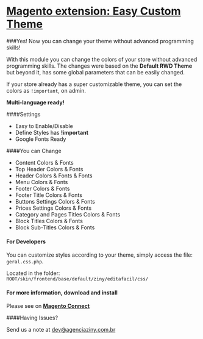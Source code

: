 # [Magento extension: Easy Custom Theme](http://www.magentocommerce.com/magento-connect/easy-color-theme.html)
###Yes! Now you can change your theme without advanced programming skills!

With this module you can change the colors of your store without advanced programming skills. The changes were based on the **Default RWD Theme** but beyond it, has some global parameters that can be easily changed.

If your store already has a super customizable theme, you can set the colors as `!important`, on admin.

**Multi-language ready!**

####Settings

* Easy to Enable/Disable
* Define Styles has **!important**
* Google Fonts Ready

####You can Change

* Content Colors & Fonts
* Top Header Colors & Fonts
* Header Colors & Fonts & Fonts
* Menu Colors & Fonts
* Footer Colors & Fonts
* Footer Title Colors & Fonts
* Buttons Settings Colors & Fonts
* Prices Settings Colors & Fonts
* Category and Pages Titles Colors & Fonts
* Block Titles Colors & Fonts
* Block Sub-Titles Colors & Fonts

#### For Developers
You can customize styles according to your theme, simply access the file:
`geral.css.php`.

Located in the folder:
`ROOT/skin/frontend/base/default/ziny/editafacil/css/`


#### For more information, download and install
Please see on [**Magento Connect**](http://www.magentocommerce.com/magento-connect/easy-color-theme.html)

####Having Issues?

Send us a note at dev@agenciaziny.com.br


